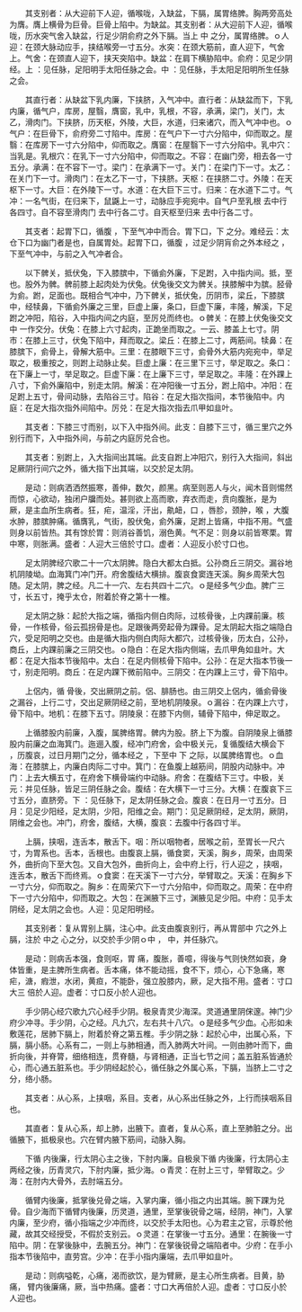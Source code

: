 <!-- { "loadSidebar": true } -->
　　其支别者：从大迎前下人迎，循喉咙，入缺盆，下膈，属胃络脾。胸两旁高处为膺。膺上横骨为巨骨。巨骨上陷中。为缺盆。其支别者：从大迎前下人迎，循喉咙，历水突气舍入缺盆，行足少阴俞府之外下膈。当上 中 之分，属胃络脾。ｏ人迎：在颈大脉动应手，挟结喉旁一寸五分。水突：在颈大筋前，直人迎下，气舍上。气舍：在颈直人迎下，挟天突陷中。缺盆：在肩下横胁陷中。俞府：见足少阴经。上 ：见任脉，足阳明手太阳任脉之会。中 ：见任脉，手太阳足阳明所生任脉之会。

　　其直行者：从缺盆下乳内廉，下挟脐，入气冲中。直行者：从缺盆而下，下乳内廉，循气户，库房，屋翳，膺窗，乳中，乳根，不容，承满，梁门，关门，太乙，滑肉门。下挟脐，历天枢，外陵，大巨，水道，归来诸穴，而入气冲中也。ｏ气户：在巨骨下，俞府旁二寸陷中。库房：在气户下一寸六分陷中，仰而取之。屋翳：在库房下一寸六分陷中，仰而取之。膺窗：在屋翳下一寸六分陷中。乳中穴：当乳是。乳根穴：在乳下一寸六分陷中，仰而取之。不容：在幽门旁，相去各一寸五分。承满：在不容下一寸。梁门：在承满下一寸。关门：在梁门下一寸。太乙：在关门下一寸。滑肉门：在太乙下一寸，下挟脐。天枢：在挟脐二寸。外陵：在天枢下一寸。大巨：在外陵下一寸。水道：在大巨下三寸。归来：在水道下二寸。气冲：一名气街，在归来下，鼠鼷上一寸，动脉应手宛宛中。自气户至乳根 去中行各四寸。自不容至滑肉门 去中行各二寸。自天枢至归来 去中行各二寸。

　　其支者：起胃下口，循腹 ，下至气冲中而合。胃下口，下 之分。难经云：太仓下口为幽门者是也，自属胃处。起胃下口，循腹 ，过足少阴肓俞之外本经之 ，下至气冲中，与前之入气冲者合。

　　以下髀关，抵伏兔，下入膝膑中，下循侴外廉，下足跗，入中指内间。抵，至也。股外为髀。髀前膝上起肉处为伏兔。伏兔後交文为髀关。挟膝解中为膑。胫骨为侴。跗，足面也。既相合气冲中，乃下髀关，抵伏兔，历阴市，梁丘，下膝膑中，经犊鼻，下循侴外廉之三里，巨虚上廉，条口，巨虚下廉，丰隆，解溪，下足跗之冲阳，陷谷，入中指内间之内庭，至厉兑而终也。ｏ髀关：在膝上伏兔後交文中 一作交分。伏兔：在膝上六寸起肉，正跪坐而取之。一云、膝盖上七寸。阴市：在膝上三寸，伏兔下陷中，拜而取之。梁丘：在膝上二寸，两筋间。犊鼻：在膝膑下，侴骨上，骨解大筋中。三里：在膝眼下三寸，侴骨外大筋内宛宛中，举足取之，极重按之，则跗上动脉止矣。巨虚上廉：在三里下三寸，举足取之。条口：在下廉上一寸，举足取之。巨虚下廉：在上廉下三寸，举足取之。丰隆：在外踝上八寸，下侴外廉陷中，别走太阴。解溪：在冲阳後一寸五分，跗上陷中。冲阳：在足跗上五寸，骨间动脉，去陷谷三寸。陷谷：在足大指次指间，本节後陷中。内庭：在足大指次指外间陷中。厉兑：在足大指次指去爪甲如韭叶。

　　其支者：下膝三寸而别，以下入中指外间。此支：自膝下三寸，循三里穴之外别行而下，入中指外间，与前之内庭厉兑合也。

　　其支者：别跗上，入大指间出其端。此支自跗上冲阳穴，别行入大指间，斜出足厥阴行间穴之外，循大指下出其端，以交於足太阴。

　　是动：则病洒洒然振寒，善伸，数欠，颜黑。病至则恶人与火，闻木音则惕然而惊，心欲动，独闭户牖而处。甚则欲上高而歌，弃衣而走，贲向腹胀，是为 厥，是主血所生病者。狂，疟，温淫，汗出，鼽衄，口 ，唇胗，颈肿，喉 ，大腹水肿，膝膑肿痛。循膺乳，气街，股伏兔，侴外廉，足跗上皆痛，中指不用。气盛则身以前皆热。其有馀於胃：则消谷善饥，溺色黄。气不足：则身以前皆寒栗。胃中寒，则胀满。盛者：人迎大三倍於寸口。虚者：人迎反小於寸口也。

　　足太阴脾经穴歌二十一穴太阴脾。隐白大都太白抵。公孙商丘三阴交。漏谷地机阴陵坳。血海箕门冲门开。府舍腹结大横排。腹哀食窦连天溪。胸乡周荣大包随。足太阴，脾之经。凡二十一穴、左右共四十二穴。ｏ是经多气少血。脾广三寸，长五寸，掩乎太仓，附着於脊之第十一椎。

　　足太阴之脉：起於大指之端，循指内侧白肉际，过核骨後，上内踝前廉。核骨，一作核骨，俗云孤拐骨是也。足跟後两旁起骨为踝骨。足太阴起大指之端隐白穴，受足阳明之交也。由是循大指内侧白肉际大都穴，过核骨後，历太白，公孙，商丘，上内踝前廉之三阴交也。ｏ隐白：在足大指内侧端，去爪甲角如韭叶。大都：在足大指本节後陷中。太白：在足内侧核骨下陷中。公孙：在足大指本节後一寸，别走阳明。商丘：在足内踝下微前陷中。三阴交：在内踝上三寸，骨下陷中。

　　上侶内，循 骨後，交出厥阴之前。侶、腓肠也。由三阴交上侶内，循侴骨後之漏谷，上行二寸，交出足厥阴经之前，至地机阴陵泉。ｏ漏谷：在内踝上六寸，骨下陷中。地机：在膝下五寸。阴陵泉：在膝下内侧，辅骨下陷中，伸足取之。

　　上循膝股内前廉，入腹，属脾络胃。髀内为股。脐上下为腹。自阴陵泉上循膝股内前廉之血海箕门。迤逦入腹，经冲门府舍，会中极关元，复循腹结大横会下 ，历腹哀，过日月期门之分，循本经之 ，下至中 下 之际，以属脾络胃也。ｏ血海：在膝膑上，内廉白肉际二寸中。箕门：在鱼腹上越筋间，阴股内动脉中。冲门：上去大横五寸，在府舍下横骨端约中动脉。府舍：在腹结下三寸。中极，关元：并见任脉，皆足三阴任脉之会。腹结：在大横下一寸三分。大横：在腹哀下三寸五分，直脐旁。下 ：见任脉下，足太阴任脉之会。腹哀：在日月一寸五分。日月：见足少阳经，足太阴，少阳，阳维之会。期门：见足厥阴经，足太阴，厥阴，阴维之会也。冲门，府舍，腹结，大横，腹哀：去腹中行各四寸半。

　　上膈，挟咽，连舌本，散舌下。咽：所以咽物者，居喉之前，至胃长一尺六寸，为胃系也。舌本，舌根也。由腹哀上膈，循食窦，天溪，胸乡，周荣，由周荣外，曲折向下至大包。又自大包外，曲折向上，会中府上行，行人迎之 ，挟咽，连舌本，散舌下而终焉。ｏ食窦：在天溪下一寸六分，举臂取之。天溪：在胸乡下一寸六分，仰而取之。胸乡：在周荣穴下一寸六分陷中，仰而取之。周荣：在中府下一寸六分陷中，仰而取之。大包：在渊腋下三寸，渊腋见足少阳。中府：见手太阴经，足太阴之会也。人迎：见足阳明经。

　　其支别者：复从胃别上膈，注心中。此支由腹哀别行，再从胃部中 穴之外上膈，注於 中之 心之分，以交於手少阴ｏ中 ， 中，并任脉穴。

　　是动：则病舌本强，食则呕，胃 痛，腹胀，善噫，得後与气则快然如衰，身体皆重，是主脾所生病者。舌本痛，体不能动摇，食不下，烦心，心下急痛，寒疟，溏，瘕泄，水闭，黄疸，不能卧，强立股膝内，厥，足大指不用。盛者：寸口大三 倍於人迎。虚者：寸口反小於人迎也。

　　手少阴心经穴歌九穴心经手少阴。极泉青灵少海深。灵道通里阴俕邃。神门少府少冲寻。手少阴，心之经。凡九穴，左右共十八穴。ｏ是经多气少血。心形如未敷莲花，居肺下膈上，附着於脊之第五椎。手少阴之脉：起於心中，出属心系，下膈，膈小肠。心系有二，一则上与肺相通，而入肺两大叶间。一则由肺叶而下，曲折向後，并脊膂，细络相连，贯脊髓，与肾相通，正当七节之间；盖五脏系皆通於心，而心通五脏系也。手少阴经起於心，循任脉之外属心系，下膈，当脐上二寸之分，络小肠。

　　其支者：从心系，上挟咽，系目。支者，从心系出任脉之外，上行而挟咽系目也。

　　其直者：复从心系，却上肺，出腋下。直者，复从心系，直上至肺脏之分。出循腋下，抵极泉也。穴在臂内腋下筋间，动脉入胸。

　　下循 内後廉，行太阴心主之後，下肘内廉。自极泉下循 内後廉，行太阴心主两经之後，历青灵穴，下肘内廉，抵少海。ｏ青灵：在肘上三寸，举臂取之。少海：在肘内大骨外，去肘端五分。

　　循臂内後廉，抵掌後兑骨之端，入掌内廉，循小指之内出其端。腕下踝为兑骨。自少海而下循臂内後廉，历灵道，通里，至掌後锐骨之端，经阴，神门，入掌内廉，至少府，循小指端之少冲而终，以交於手太阳也。心为君主之官，示尊於他藏，故其交经授受，不假於支别云。ｏ灵道：在掌後一寸五分。通里：在腕後一寸陷中。阴：在掌後脉中，去腕五分。神门：在掌後锐骨之端陷者中。少府：在手小指本节後陷中，直劳宫。少冲：在手小指内廉端，去爪甲如韭叶。

　　是动：则病嗌乾，心痛，渴而欲饮，是为臂厥，是主心所生病者。目黄，胁痛， 臂内後廉痛，厥，当中热痛。盛者：寸口大再倍於人迎。虚者：寸口反小於人迎也。

